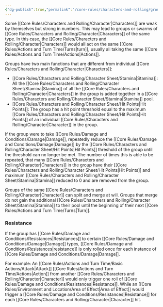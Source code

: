 ```yaml
---
{"dg-publish":true,"permalink":"/core-rules/characters-and-rolling/groups/"}
---
```


Some [[Core Rules/Characters and Rolling/Character\|Characters]] are weak by themselves but strong in numbers. This may lead to groups or swarms of [[Core Rules/Characters and Rolling/Character\|Characters]] of the same type. In this case, the [[Core Rules/Characters and Rolling/Character\|Characters]] would all act on the same [[Core Rules/Actions and Turn Time/Turns\|turn]], usually all taking the same [[Core Rules/Actions and Turn Time/Actions\|Actions]].

Groups have two main functions that are different from individual [[Core Rules/Characters and Rolling/Character\|Characters]]:
- [[Core Rules/Characters and Rolling/Character Sheet/Stamina\|Stamina]]: All the [[Core Rules/Characters and Rolling/Character Sheet/Stamina\|Stamina]] of all the [[Core Rules/Characters and Rolling/Character\|Characters]] in the group is added together in a [[Core Rules/Characters and Rolling/Character Sheet/Stamina\|Stamina]] pool.
- [[Core Rules/Characters and Rolling/Character Sheet/Hit Points\|Hit Points]]: The group has a hit point threshold equal to the maximum [[Core Rules/Characters and Rolling/Character Sheet/Hit Points\|Hit Points]] of an individual [[Core Rules/Characters and Rolling/Character\|Character]] in the group.

If the group were to take [[Core Rules/Damage and Conditions/Damage\|Damage]], repeatedly reduce the [[Core Rules/Damage and Conditions/Damage\|Damage]] by the [[Core Rules/Characters and Rolling/Character Sheet/Hit Points\|Hit Points]] threshold of the group until the threshold can no longer be met. The number of times this is able to be repeated, that many [[Core Rules/Characters and Rolling/Character\|Characters]] in the group have their [[Core Rules/Characters and Rolling/Character Sheet/Hit Points\|Hit Points]] and maximum [[Core Rules/Characters and Rolling/Character Sheet/Stamina\|Stamina]] reduced to 0 and are removed from the group.

Groups of the same [[Core Rules/Characters and Rolling/Character\|Character]] can split and merge at will. Groups that merge do not gain the additional [[Core Rules/Characters and Rolling/Character Sheet/Stamina\|Stamina]] to their pool until the beginning of their next [[Core Rules/Actions and Turn Time/Turns\|Turn]].
### Resistance
If the group has [[Core Rules/Damage and Conditions/Resistances\|Resistances]] to certain [[Core Rules/Damage and Conditions/Damage\|Damage]] types, [[Core Rules/Damage and Conditions/Resistances\|resistance]] is only rolled once for each instance of [[Core Rules/Damage and Conditions/Damage\|Damage]].

For example: An [[Core Rules/Actions and Turn Time/Basic Actions/Attack\|Attack]] [[Core Rules/Actions and Turn Time/Actions\|Action]] from another [[Core Rules/Characters and Rolling/Character\|Character]] would only trigger one roll of [[Core Rules/Damage and Conditions/Resistances\|Resistance]]. While an [[Core Rules/Environment and Location/Area of Effect\|Area of Effect]] would trigger a [[Core Rules/Damage and Conditions/Resistances\|Resistance]] for each [[Core Rules/Characters and Rolling/Character\|Character]] hit.